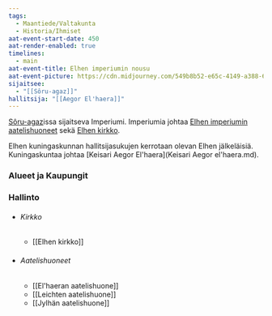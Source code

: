 ```yaml
---
tags:
  - Maantiede/Valtakunta
  - Historia/Ihmiset
aat-event-start-date: 450
aat-render-enabled: true
timelines:
  - main
aat-event-title: Elhen imperiumin nousu
aat-event-picture: https://cdn.midjourney.com/549b8b52-e65c-4149-a388-66f295cfcbc2/0_3.webp
sijaitsee:
  - "[[Sôru-agaz]]"
hallitsija: "[[Aegor El'haera]]"
---
```

[Sôru-agaz](Sôru-agaz.md)issa sijaitseva Imperiumi. Imperiumia johtaa [Elhen imperiumin aatelishuoneet](Elhen%20imperiumin%20aatelishuoneet.md) sekä [Elhen kirkko](Elhen%20kirkko.md).

Elhen kuningaskunnan hallitsijasukujen kerrotaan olevan Elhen jälkeläisiä. Kuningaskuntaa johtaa [Keisari Aegor El'haera](Keisari Aegor el'haera.md).


### Alueet ja Kaupungit

### Hallinto
- ###### Kirkko
	- [[Elhen kirkko]]
- ###### Aatelishuoneet
	- [[El'haeran aatelishuone]]
	- [[Leichten aatelishuone]]
	- [[Jylhän aatelishuone]]



